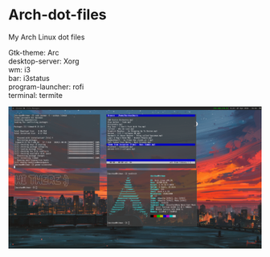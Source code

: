 # Arch-dot-files
My Arch Linux dot files

Gtk-theme: Arc  
desktop-server: Xorg  
wm: i3  
bar: i3status   
program-launcher: rofi  
terminal: termite  

![](images/darshan-desktop.png?raw=true)


